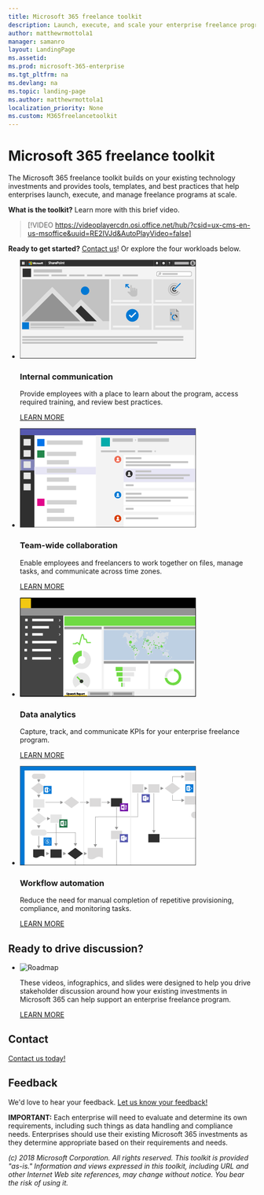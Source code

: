 ```yaml
---
title: Microsoft 365 freelance toolkit
description: Launch, execute, and scale your enterprise freelance program 
author: matthewrmottola1
manager: samanro
layout: LandingPage
ms.assetid: 
ms.prod: microsoft-365-enterprise
ms.tgt_pltfrm: na
ms.devlang: na
ms.topic: landing-page
ms.author: matthewrmottola1
localization_priority: None 
ms.custom: M365freelancetoolkit
---
```

Microsoft 365 freelance toolkit
===============================

The Microsoft 365 freelance toolkit builds on your existing technology investments and provides tools, templates, and best practices that help enterprises launch, execute, and manage freelance programs at scale. 

**What is the toolkit?** Learn more with this brief video.
<p></p>

> [!VIDEO https://videoplayercdn.osi.office.net/hub/?csid=ux-cms-en-us-msoffice&uuid=RE2IVJd&AutoPlayVideo=false]


**Ready to get started?** [Contact us](https://www.upwork.com/enterprise/resources/partnership/microsoftpartnership/?utm_campaign=microsoft-toolkit-contact-us&utm_source=microsoft&utm_medium=web&source=web&sourcedetail=microsoft-toolkit-contact-us)! Or explore the four workloads below.
<ul class="panelContent cardsW cols cols2">
    <li>
        <div class="cardSize">
            <div class="cardPadding">
                <div class="card">
                    <div class="cardImageOuter">
                        <div class="cardImage">
                            <img src="media/m365_freelance_communications_comm_site_358x201.png" alt="a SharePoint communications site" />
                        </div>
                    </div>
                    <div class="cardText">
                        <h3>Internal communication</h3>
                        <p>Provide employees with a place to learn about the program, access required training, and review best practices.</p>
                        <p><a href="internalcommunicationsection.md">LEARN MORE</a></p>
                    </div>
                </div>
            </div>
        </div>
    </li>
    <li>
        <div class="cardSize">
            <div class="cardPadding">
                <div class="card">
                    <div class="cardImageOuter">
                        <div class="cardImage">
                            <img src="media\M365_Freelance_collaboration_teamsconversationsmall.png" alt="a Teams conversation" />
                        </div>
                    </div>
                    <div class="cardText">
                        <h3>Team-wide collaboration</h3>
                        <p>Enable employees and freelancers to work together on files, manage tasks, and communicate across time zones.</p>
                        <p><a href="teamwidecollaborationsection.md">LEARN MORE</a></p>
                    </div>
                </div>
            </div>
        </div>
    </li>
    <li>
        <div class="cardSize">
            <div class="cardPadding">
                <div class="card">
                    <div class="cardImageOuter">
                        <div class="cardImage">
                            <img src="media/m365_freelance_visibility_upworkreport.png" alt="a PowerBI dashboard" />
                        </div>
                    </div>
                    <div class="cardText">
                        <h3>Data analytics</h3>
                        <p>Capture, track, and communicate KPIs for your enterprise freelance program.</p>
                        <p><a href="dataanalyticssection.md">LEARN MORE</a></p>
                    </div>
                </div>
            </div>
        </div>
    </li>
    <li>
        <div class="cardSize">
            <div class="cardPadding">
                <div class="card">
                    <div class="cardImageOuter">
                        <div class="cardImage">
                            <img src="media/m365_freelance_cognitiveload_358x201.png" alt="a Visio representation of a workflow" />
                        </div>
                    </div>
                    <div class="cardText">
                        <h3>Workflow automation</h3>
                        <p>Reduce the need for manual completion of repetitive provisioning, compliance, and monitoring tasks.</p>
                        <p><a href="workflowautomationsection.md">LEARN MORE</a></p>
                    </div>
                </div>
            </div>
        </div>
    </li>
</ul>

Ready to drive discussion?
---------------------------------------------------

<ul class="panelContent cardsJ">
    <li>
        <div class="cardSize">
            <div class="cardPadding">
                <div class="card">
                    <div class="cardImageOuter">
                        <div class="cardImage">
                            <img src="https://docs.microsoft.com/en-us/office/media/icons/walkthrough-map-blue.svg" alt="Roadmap" />
                        </div>
                    </div>
                    <div class="cardText">
                        <p>These videos, infographics, and slides were designed to help you drive stakeholder discussion around how your existing investments in Microsoft 365 can help support an enterprise freelance program.</p>
                        <P><a href="solutionresources.md">LEARN MORE</a></p>
                    </div>
                </div>
            </div>
        </div>
    </li>
</ul>


Contact 
---------------------
[Contact us today!](https://www.upwork.com/enterprise/resources/partnership/microsoftpartnership/?utm_campaign=microsoft-toolkit-contact-us&utm_source=microsoft&utm_medium=web&source=web&sourcedetail=microsoft-toolkit-contact-us)

Feedback
--------------------
We'd love to hear your feedback. [Let us know your feedback!](https://forms.office.com/Pages/ResponsePage.aspx?id=v4j5cvGGr0GRqy180BHbRyFR4rWSfFFLorGIaWbYznpUN0k2SVVTWEg0MVIzVFVTTkM5QzRFSlhSQS4u)


**IMPORTANT:** Each enterprise will need to evaluate and determine its own requirements, including such things as data handling and compliance needs. Enterprises should use their existing Microsoft 365 investments as they determine appropriate based on their requirements and needs.

*(c) 2018 Microsoft Corporation.  All rights reserved.  This toolkit is provided "as-is." Information and views expressed in this toolkit, including URL and other Internet Web site references, may change without notice. You bear the risk of using it.*